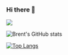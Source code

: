 ### Hi there 👋

<!--
**renbrent/renbrent** is a ✨ _special_ ✨ repository because its `README.md` (this file) appears on your GitHub profile.

Here are some ideas to get you started:

- 🔭 I’m currently working on ...
- 🌱 I’m currently learning ...
- 👯 I’m looking to collaborate on ...
- 🤔 I’m looking for help with ...
- 💬 Ask me about ...
- 📫 How to reach me: ...
- 😄 Pronouns: ...
- ⚡ Fun fact: ...
-->
![](https://komarev.com/ghpvc/?username=renbrent&color=blue)

![Brent's GitHub stats](https://github-readme-stats.vercel.app/api?username=renbrent&show_icons=true&theme=algolia)

[![Top Langs](https://github-readme-stats.vercel.app/api/top-langs/?username=renbrent&layout=donut&theme=algolia)](https://github.com/anuraghazra/github-readme-stats)
